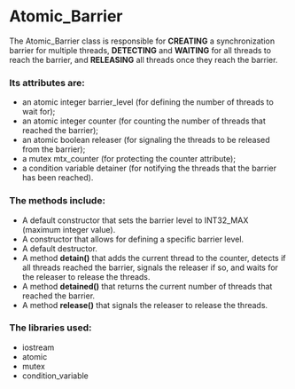 <h1>Atomic_Barrier</h1>

<p>The Atomic_Barrier class is responsible for <b>CREATING</b> a synchronization barrier for multiple threads, <b>DETECTING</b> and <b>WAITING</b> for all threads to reach the barrier, and <b>RELEASING</b> all threads once they reach the barrier.</p>

<h3>Its attributes are:</h3>
<ul>
  <li>an atomic integer barrier_level (for defining the number of threads to wait for);</li>
  <li>an atomic integer counter (for counting the number of threads that reached the barrier);</li>
  <li>an atomic boolean releaser (for signaling the threads to be released from the barrier);</li>
  <li>a mutex mtx_counter (for protecting the counter attribute);</li>
  <li>a condition variable detainer (for notifying the threads that the barrier has been reached).</li>
</ul>
  
<h3>The methods include:</h3>
<ul>
  <li>A default constructor that sets the barrier level to INT32_MAX (maximum integer value).</li>
  <li>A constructor that allows for defining a specific barrier level.</li>
  <li>A default destructor.</li>
  <li>A method <b>detain()</b> that adds the current thread to the counter, detects if all threads reached the barrier, signals the releaser if so, and waits for the releaser to release the threads.</li>
  <li>A method <b>detained()</b> that returns the current number of threads that reached the barrier.</li>
  <li>A method <b>release()</b> that signals the releaser to release the threads.</li>
</ul>

<h3>The libraries used:</h3>
<ul>
  <li>iostream</li>
  <li>atomic</li>
  <li>mutex</li>
  <li>condition_variable</li>
</ul>
